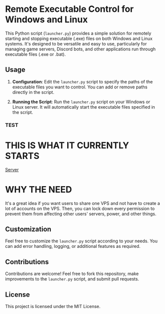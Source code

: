 # Remote Executable Control for Windows and Linux

This Python script (`launcher.py`) provides a simple solution for remotely starting and stopping executable (.exe) files on both Windows and Linux systems. It's designed to be versatile and easy to use, particularly for managing game servers, Discord bots, and other applications run through executable files (.exe or .bat).

## Usage

1. **Configuration**: Edit the `launcher.py` script to specify the paths of the executable files you want to control. You can add or remove paths directly in the script.

2. **Running the Script**: Run the `launcher.py` script on your Windows or Linux server. It will automatically start the executable files specified in the script.


### TEST 
# THIS IS WHAT IT CURRENTLY STARTS 
[Server](https://github.com/EWANZO101/FTP/tree/main/Server/)

# WHY THE NEED

It's a great idea if you want users to share one VPS and not have to create a lot of accounts on the VPS. Then, you can lock down every permission to prevent them from affecting other users' servers, power, and other things.



## Customization

Feel free to customize the `launcher.py` script according to your needs. You can add error handling, logging, or additional features as required.

## Contributions

Contributions are welcome! Feel free to fork this repository, make improvements to the `launcher.py` script, and submit pull requests.

## License

This project is licensed under the MIT License.
